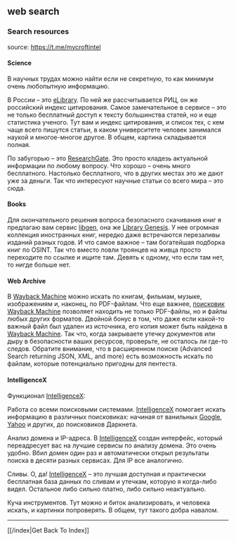 ## web search

### Search resources

source: https://t.me/mycroftintel

#### Science

В научных трудах можно найти если не секретную, то как минимум очень любопытную
информацию.

В России – это [eLibrary](https://elibrary.ru/). По ней же рассчитывается РИЦ, он же российский
индекс цитирования. Самое замечательное в сервисе – это не только бесплатный
доступ к тексту большинства статей, но и еще статистика ученого. Тут вам и
индекс цитирования, и список тех, с кем чаще всего пишутся статьи, в каком
университете человек занимался наукой и многое-многое другое. В общем, картина
складывается полная.

По забугорью – это [ResearchGate](https://www.researchgate.net/). Это просто кладезь актуальной информации
по любому вопросу. Что хорошо – очень много бесплатного. Настолько бесплатного,
что в других местах это же дают уже за деньги. Так что интересуют научные
статьи со всего мира – это сюда.

#### Books

Для окончательного решения вопроса безопасного скачивания книг я предлагаю вам
сервис [libgen](https://libgen.li/), она же [Library Genesis](https://libgen.li/). У нее огромная коллекция иностранных
книг, нередко даже встречаются перезаливы изданий разных годов. И что самое
важное – там богатейшая подборка книг по OSINT. Так что вместо ловли троянцев
на живца просто переходите по ссылке и ищите там. Девять к одному, что если там
нет, то нигде больше нет.

#### Web Archive

В [Wayback Machine](https://web.archive.org/) можно искать по книгам, фильмам, музыке, изображениям и,
наконец, по PDF-файлам. Что еще важнее, [поисковик Wayback Machine](https://web.archive.org/pdf/search) позволяет
находить не только PDF-файлы, но и файлы любых других форматов. Двойной бонус в
том, что даже если какой-то важный файл был удален из источника, его копия
может быть найдена в [Wayback Machine](https://web.archive.org/). Так что, когда закрываете утечку
документов или дыру в безопасности ваших ресурсов, проверьте, не осталось ли
где-то следов. Обратите внимание, что в расширенном поиске (Advanced Search
returning JSON, XML, and more) есть возможность искать по файлам, которые
потенциально пригодны для пентеста.

#### IntelligenceX

Функционал [IntelligenceX](https://intelx.io):

Работа со всеми поисковыми системами. [IntelligenceX](https://intelx.io) помогает искать
информацию в различных поисковиках: начиная от ванильных [Google](https://google.com), [Yahoo](https://yahoo.com) и
других, до поисковиков Даркнета.

Анализ домена и IP-адреса. В [IntelligenceX](https://intelx.io) создан интерфейс, который
переадресует вас на лучшие сервисы по анализу домена. Это очень удобно.
Вбил домен один раз и автоматически открыл результаты поиска в десяти
разных сервисах. Для IP все аналогично.

Сливы. О, да! [IntelligenceX](https://intelx.io) – это лучшая доступная и практически
бесплатная база данных по сливам и утечкам, которую я когда-либо
видел. Остальное либо сильно платно, либо сильно неактуально.

Куча инструментов. Тут можно и биток анализировать, и человека искать, и
картинки попроверять. В общем, тут такого добра навалом.

---

[[/index|Get Back To Index]]
